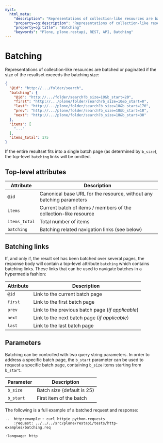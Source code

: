 ```yaml
---
myst:
  html_meta:
    "description": "Representations of collection-like resources are batched or paginated if the size of the resultset exceeds the batching size."
    "property=og:description": "Representations of collection-like resources are batched or paginated if the size of the resultset exceeds the batching size"
    "property=og:title": "Batching"
    "keywords": "Plone, plone.restapi, REST, API, Batching"
---
```


# Batching

Representations of collection-like resources are batched or paginated if the
size of the resultset exceeds the batching size:

```json
{
  "@id": "http://.../folder/search",
  "batching": {
    "@id": "http://.../folder/search?b_size=10&b_start=20",
    "first": "http://.../plone/folder/search?b_size=10&b_start=0",
    "last": "http://.../plone/folder/search?b_size=10&b_start=170",
    "prev": "http://.../plone/folder/search?b_size=10&b_start=10",
    "next": "http://.../plone/folder/search?b_size=10&b_start=30"
  },
  "items": [
    "..."
  ],
  "items_total": 175
}
```

If the entire resultset fits into a single batch page (as determined by
`b_size`), the top-level `batching` links will be omitted.


## Top-level attributes

| Attribute     | Description                                                          |
| ------------- | -------------------------------------------------------------------- |
| `@id`         | Canonical base URL for the resource, without any batching parameters |
| `items`       | Current batch of items / members of the collection-like resource     |
| `items_total` | Total number of items                                                |
| `batching`    | Batching related navigation links (see below)                        |


## Batching links

If, and only if, the result set has been batched over several pages, the response body will contain a top-level attribute `batching` which contains batching links.
These links that can be used to navigate batches in a hypermedia fashion:

| Attribute | Description                                       |
| --------- | ------------------------------------------------- |
| `@id`     | Link to the current batch page                    |
| `first`   | Link to the first batch page                      |
| `prev`    | Link to the previous batch page (*if applicable*) |
| `next`    | Link to the next batch page (*if applicable*)     |
| `last`    | Link to the last batch page                       |


## Parameters

Batching can be controlled with two query string parameters.
In order to address a specific batch page, the `b_start` parameter can be used to request a specific batch page, containing `b_size` items starting from `b_start`.

| Parameter | Description                |
| --------- | -------------------------- |
| `b_size`  | Batch size (default is 25) |
| `b_start` | First item of the batch    |

The following is a full example of a batched request and response:

```{eval-rst}
..  http:example:: curl httpie python-requests
    :request: ../../../src/plone/restapi/tests/http-examples/batching.req
```

```{literalinclude} ../../../src/plone/restapi/tests/http-examples/batching.resp
:language: http
```
